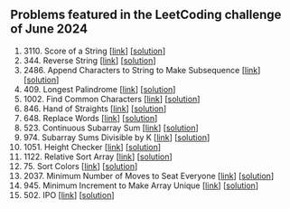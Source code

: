 ## Problems featured in the LeetCoding challenge of June 2024
1. 3110\. Score of a String \[[link](https://leetcode.com/problems/score-of-a-string/description/)\] \[[solution](https://github.com/mibrgmv/leetcode-june-2024/tree/main/src/day1/Solution.java/)\]
2. 344\. Reverse String \[[link](https://leetcode.com/problems/reverse-string/description/)\] \[[solution](https://github.com/mibrgmv/leetcode-june-2024/tree/main/src/day2/Solution.java/)\]
3. 2486\. Append Characters to String to Make Subsequence \[[link](https://leetcode.com/problems/append-characters-to-string-to-make-subsequence/description/)\] \[[solution](https://github.com/mibrgmv/leetcode-june-2024/tree/main/src/day3/Solution.java/)\]
4. 409\. Longest Palindrome \[[link](https://leetcode.com/problems/longest-palindrome/description/)\] \[[solution](https://github.com/mibrgmv/leetcode-june-2024/tree/main/src/day4/Solution.java/)\]
5. 1002\. Find Common Characters \[[link](https://leetcode.com/problems/find-common-characters/description/)\] \[[solution](https://github.com/mibrgmv/leetcode-june-2024/tree/main/src/day5/Solution.java/)\]
6. 846\. Hand of Straights \[[link](https://leetcode.com/problems/hand-of-straights/description/)\] \[[solution](https://github.com/mibrgmv/leetcode-june-2024/tree/main/src/day6/Solution.java/)\]
7. 648\. Replace Words \[[link](https://leetcode.com/problems/replace-words/description/)\] \[[solution](https://github.com/mibrgmv/leetcode-june-2024/tree/main/src/day7/Solution.java/)\]
8. 523\. Continuous Subarray Sum \[[link](https://leetcode.com/problems/continuous-subarray-sum/description/)\] \[[solution](https://github.com/mibrgmv/leetcode-june-2024/tree/main/src/day8/Solution.java/)\]
9. 974\. Subarray Sums Divisible by K \[[link](https://leetcode.com/problems/subarray-sums-divisible-by-k/description/)\] \[[solution](https://github.com/mibrgmv/leetcode-june-2024/tree/main/src/day9/Solution.java/)\]
10. 1051\. Height Checker \[[link](https://leetcode.com/problems/height-checker/description/)\] \[[solution](https://github.com/mibrgmv/leetcode-june-2024/tree/main/src/day10/Solution.java/)\]
11. 1122\. Relative Sort Array \[[link](https://leetcode.com/problems/relative-sort-array/description/)\] \[[solution](https://github.com/mibrgmv/leetcode-june-2024/tree/main/src/day11/Solution.java/)\]
12. 75\. Sort Colors \[[link](https://leetcode.com/problems/sort-colors/description/)\] \[[solution](https://github.com/mibrgmv/leetcode-june-2024/tree/main/src/day12/Solution.java/)\]
13. 2037\. Minimum Number of Moves to Seat Everyone \[[link](https://leetcode.com/problems/minimum-number-of-moves-to-seat-everyone/description/)\] \[[solution](https://github.com/mibrgmv/leetcode-june-2024/tree/main/src/day13)\]
14. 945\. Minimum Increment to Make Array Unique \[[link](https://leetcode.com/problems/minimum-increment-to-make-array-unique/description/)\] \[[solution](https://github.com/mibrgmv/leetcode-june-2024/tree/main/src/day14)\]
15. 502\. IPO \[[link](https://leetcode.com/problems/ipo/description/)\] \[[solution](https://github.com/mibrgmv/leetcode-june-2024/tree/main/src/day15/Solution.java)\]
